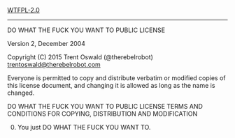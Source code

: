 [WTFPL-2.0](https://tldrlegal.com/license/do-wtf-you-want-to-public-license-v2-(wtfpl-2.0))

*******

DO WHAT THE FUCK YOU WANT TO PUBLIC LICENSE

Version 2, December 2004

Copyright (C) 2015 Trent Oswald (@therebelrobot) <trentoswald@therebelrobot.com>

Everyone is permitted to copy and distribute verbatim or modified copies of this license document, and changing it is allowed as long as the name is changed.

DO WHAT THE FUCK YOU WANT TO PUBLIC LICENSE TERMS AND CONDITIONS FOR COPYING, DISTRIBUTION AND MODIFICATION

0. You just DO WHAT THE FUCK YOU WANT TO.
